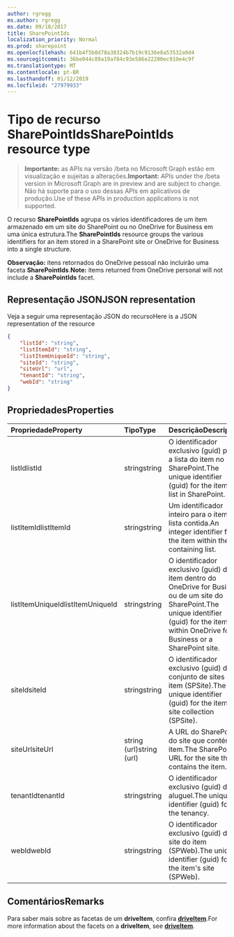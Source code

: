 ```yaml
---
author: rgregg
ms.author: rgregg
ms.date: 09/10/2017
title: SharePointIds
localization_priority: Normal
ms.prod: sharepoint
ms.openlocfilehash: 641b4f5b8d78a38324b7b19c9136e8a53532a9d4
ms.sourcegitcommit: 36be044c89a19af84c93e586e22200ec919e4c9f
ms.translationtype: MT
ms.contentlocale: pt-BR
ms.lasthandoff: 01/12/2019
ms.locfileid: "27979933"
---
```

# <a name="sharepointids-resource-type"></a><span data-ttu-id="3570c-102">Tipo de recurso SharePointIds</span><span class="sxs-lookup"><span data-stu-id="3570c-102">SharePointIds resource type</span></span>

> <span data-ttu-id="3570c-103">**Importante:** as APIs na versão /beta no Microsoft Graph estão em visualização e sujeitas a alterações.</span><span class="sxs-lookup"><span data-stu-id="3570c-103">**Important:** APIs under the /beta version in Microsoft Graph are in preview and are subject to change.</span></span> <span data-ttu-id="3570c-104">Não há suporte para o uso dessas APIs em aplicativos de produção.</span><span class="sxs-lookup"><span data-stu-id="3570c-104">Use of these APIs in production applications is not supported.</span></span>

<span data-ttu-id="3570c-105">O recurso **SharePointIds** agrupa os vários identificadores de um item armazenado em um site do SharePoint ou no OneDrive for Business em uma única estrutura.</span><span class="sxs-lookup"><span data-stu-id="3570c-105">The **SharePointIds** resource groups the various identifiers for an item stored in a SharePoint site or OneDrive for Business into a single structure.</span></span>

<span data-ttu-id="3570c-106">**Observação:** itens retornados do OneDrive pessoal não incluirão uma faceta **SharePointIds**.</span><span class="sxs-lookup"><span data-stu-id="3570c-106">**Note:** items returned from OneDrive personal will not include a **SharePointIds** facet.</span></span>

## <a name="json-representation"></a><span data-ttu-id="3570c-107">Representação JSON</span><span class="sxs-lookup"><span data-stu-id="3570c-107">JSON representation</span></span>

<span data-ttu-id="3570c-108">Veja a seguir uma representação JSON do recurso</span><span class="sxs-lookup"><span data-stu-id="3570c-108">Here is a JSON representation of the resource</span></span>

<!-- {
  "blockType": "resource",
  "optionalProperties": [ "listId", "listItemId", "listItemUniqueId", "siteId", "siteUrl", "webId" ],
  "@odata.type": "microsoft.graph.sharepointIds"
}-->

```json
{
    "listId": "string",
    "listItemId": "string",
    "listItemUniqueId": "string",
    "siteId": "string",
    "siteUrl": "url",
    "tenantId": "string",
    "webId": "string"
}
```

## <a name="properties"></a><span data-ttu-id="3570c-109">Propriedades</span><span class="sxs-lookup"><span data-stu-id="3570c-109">Properties</span></span>

| <span data-ttu-id="3570c-110">Propriedade</span><span class="sxs-lookup"><span data-stu-id="3570c-110">Property</span></span>         | <span data-ttu-id="3570c-111">Tipo</span><span class="sxs-lookup"><span data-stu-id="3570c-111">Type</span></span>         | <span data-ttu-id="3570c-112">Descrição</span><span class="sxs-lookup"><span data-stu-id="3570c-112">Description</span></span>
|:-----------------|:-------------|:-------------------------------------------
| <span data-ttu-id="3570c-113">listId</span><span class="sxs-lookup"><span data-stu-id="3570c-113">listId</span></span>           | <span data-ttu-id="3570c-114">string</span><span class="sxs-lookup"><span data-stu-id="3570c-114">string</span></span>       | <span data-ttu-id="3570c-115">O identificador exclusivo (guid) para a lista do item no SharePoint.</span><span class="sxs-lookup"><span data-stu-id="3570c-115">The unique identifier (guid) for the item's list in SharePoint.</span></span>
| <span data-ttu-id="3570c-116">listItemId</span><span class="sxs-lookup"><span data-stu-id="3570c-116">listItemId</span></span>       | <span data-ttu-id="3570c-117">string</span><span class="sxs-lookup"><span data-stu-id="3570c-117">string</span></span>       | <span data-ttu-id="3570c-118">Um identificador inteiro para o item na lista contida.</span><span class="sxs-lookup"><span data-stu-id="3570c-118">An integer identifier for the item within the containing list.</span></span>
| <span data-ttu-id="3570c-119">listItemUniqueId</span><span class="sxs-lookup"><span data-stu-id="3570c-119">listItemUniqueId</span></span> | <span data-ttu-id="3570c-120">string</span><span class="sxs-lookup"><span data-stu-id="3570c-120">string</span></span>       | <span data-ttu-id="3570c-121">O identificador exclusivo (guid) do item dentro do OneDrive for Business ou de um site do SharePoint.</span><span class="sxs-lookup"><span data-stu-id="3570c-121">The unique identifier (guid) for the item within OneDrive for Business or a SharePoint site.</span></span>
| <span data-ttu-id="3570c-122">siteId</span><span class="sxs-lookup"><span data-stu-id="3570c-122">siteId</span></span>           | <span data-ttu-id="3570c-123">string</span><span class="sxs-lookup"><span data-stu-id="3570c-123">string</span></span>       | <span data-ttu-id="3570c-124">O identificador exclusivo (guid) do conjunto de sites do item (SPSite).</span><span class="sxs-lookup"><span data-stu-id="3570c-124">The unique identifier (guid) for the item's site collection (SPSite).</span></span>
| <span data-ttu-id="3570c-125">siteUrl</span><span class="sxs-lookup"><span data-stu-id="3570c-125">siteUrl</span></span>          | <span data-ttu-id="3570c-126">string (url)</span><span class="sxs-lookup"><span data-stu-id="3570c-126">string (url)</span></span> | <span data-ttu-id="3570c-127">A URL do SharePoint do site que contém o item.</span><span class="sxs-lookup"><span data-stu-id="3570c-127">The SharePoint URL for the site that contains the item.</span></span>
| <span data-ttu-id="3570c-128">tenantId</span><span class="sxs-lookup"><span data-stu-id="3570c-128">tenantId</span></span>         | <span data-ttu-id="3570c-129">string</span><span class="sxs-lookup"><span data-stu-id="3570c-129">string</span></span>       | <span data-ttu-id="3570c-130">O identificador exclusivo (guid) de aluguel.</span><span class="sxs-lookup"><span data-stu-id="3570c-130">The unique identifier (guid) for the tenancy.</span></span>
| <span data-ttu-id="3570c-131">webId</span><span class="sxs-lookup"><span data-stu-id="3570c-131">webId</span></span>            | <span data-ttu-id="3570c-132">string</span><span class="sxs-lookup"><span data-stu-id="3570c-132">string</span></span>       | <span data-ttu-id="3570c-133">O identificador exclusivo (guid) do site do item (SPWeb).</span><span class="sxs-lookup"><span data-stu-id="3570c-133">The unique identifier (guid) for the item's site (SPWeb).</span></span>

## <a name="remarks"></a><span data-ttu-id="3570c-134">Comentários</span><span class="sxs-lookup"><span data-stu-id="3570c-134">Remarks</span></span>

<span data-ttu-id="3570c-135">Para saber mais sobre as facetas de um **driveItem**, confira [**driveItem**](driveitem.md).</span><span class="sxs-lookup"><span data-stu-id="3570c-135">For more information about the facets on a **driveItem**, see [**driveItem**](driveitem.md).</span></span>



<!-- uuid: 8fcb5dbc-d5aa-4681-8e31-b001d5168d79
2015-10-25 14:57:30 UTC -->
<!-- {
  "type": "#page.annotation",
  "description": "The SharepointIds facet provides Sharepoint ids associated with an item.",
  "keywords": "item, unique, id, csom, facet",
  "section": "documentation",
  "tocPath": "Facets/SharepointIds"
} -->

